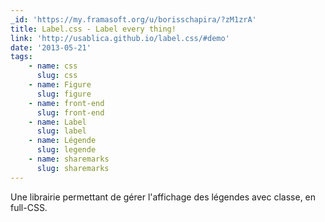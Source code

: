 ```yaml
---
_id: 'https://my.framasoft.org/u/borisschapira/?zM1zrA'
title: Label.css - Label every thing!
link: 'http://usablica.github.io/label.css/#demo'
date: '2013-05-21'
tags:
    - name: css
      slug: css
    - name: Figure
      slug: figure
    - name: front-end
      slug: front-end
    - name: Label
      slug: label
    - name: Légende
      slug: legende
    - name: sharemarks
      slug: sharemarks
---
```


<div class="markdown"><p>Une librairie permettant de gérer l'affichage des légendes avec classe, en full-CSS.
</p></div>
